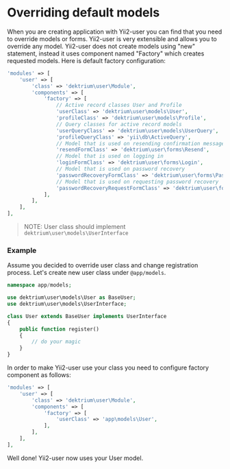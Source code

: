 # Overriding default models

When you are creating application with Yii2-user you can find that you need to override models or forms. Yii2-user is
very extensible and allows you to override any model. Yii2-user does not create models using "new" statement, instead
it uses component named "Factory" which creates requested models. Here is default factory configuration:

```php
'modules' => [
    'user' => [
        'class' => 'dektrium\user\Module',
        'components' => [
            'factory' => [
                // Active record classes User and Profile
                'userClass' => 'dektrium\user\models\User',
                'profileClass' => 'dektrium\user\models\Profile',
                // Query classes for active record models
                'userQueryClass' => 'dektrium\user\models\UserQuery',
                'profileQueryClass' => 'yii\db\ActiveQuery',
                // Model that is used on resending confirmation messages
                'resendFormClass' => 'dektrium\user\forms\Resend',
                // Model that is used on logging in
                'loginFormClass' => 'dektrium\user\forms\Login',
                // Model that is used on password recovery
                'passwordRecoveryFormClass' => 'dektrium\user\forms\PasswordRecovery',
                // Model that is used on requesting password recovery
                'passwordRecoveryRequestFormClass' => 'dektrium\user\forms\PasswordRecoveryRequest',
            ],
        ],
    ],
],
```

> NOTE: User class should implement `dektrium\user\models\UserInterface`

### Example

Assume you decided to override user class and change registration process. Let's create new user class under `@app/models`.

```php
namespace app/models;

use dektrium\user\models\User as BaseUser;
use dektrium\user\models\UserInterface;

class User extends BaseUser implements UserInterface
{
    public function register()
    {
        // do your magic
    }
}
```

In order to make Yii2-user use your class you need to configure factory component as follows:

```php
'modules' => [
    'user' => [
        'class' => 'dektrium\user\Module',
        'components' => [
            'factory' => [
                'userClass' => 'app\models\User',
            ],
        ],
    ],
],
```

Well done! Yii2-user now uses your User model.
